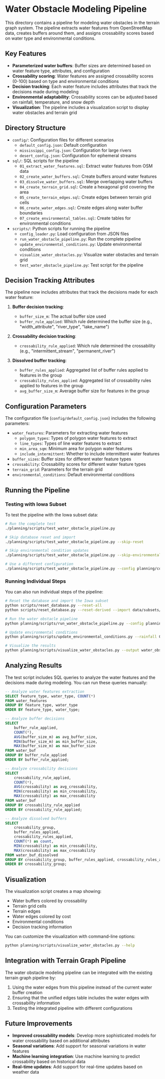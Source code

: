 # Water Obstacle Modeling Pipeline

This directory contains a pipeline for modeling water obstacles in the terrain graph system. The pipeline extracts water features from OpenStreetMap data, creates buffers around them, and assigns crossability scores based on water type and environmental conditions.

## Key Features

- **Parameterized water buffers**: Buffer sizes are determined based on water feature type, attributes, and configuration
- **Crossability scoring**: Water features are assigned crossability scores (0-100) based on type and environmental conditions
- **Decision tracking**: Each water feature includes attributes that track the decisions made during modeling
- **Environmental adaptability**: Crossability scores can be adjusted based on rainfall, temperature, and snow depth
- **Visualization**: The pipeline includes a visualization script to display water obstacles and terrain grid

## Directory Structure

- `config/`: Configuration files for different scenarios
  - `default_config.json`: Default configuration
  - `mississippi_config.json`: Configuration for large rivers
  - `desert_config.json`: Configuration for ephemeral streams
- `sql/`: SQL scripts for the pipeline
  - `01_extract_water_features.sql`: Extract water features from OSM data
  - `02_create_water_buffers.sql`: Create buffers around water features
  - `03_dissolve_water_buffers.sql`: Merge overlapping water buffers
  - `04_create_terrain_grid.sql`: Create a hexagonal grid covering the area
  - `05_create_terrain_edges.sql`: Create edges between terrain grid cells
  - `06_create_water_edges.sql`: Create edges along water buffer boundaries
  - `07_create_environmental_tables.sql`: Create tables for environmental conditions
- `scripts/`: Python scripts for running the pipeline
  - `config_loader.py`: Load configuration from JSON files
  - `run_water_obstacle_pipeline.py`: Run the complete pipeline
  - `update_environmental_conditions.py`: Update environmental conditions
  - `visualize_water_obstacles.py`: Visualize water obstacles and terrain grid
  - `test_water_obstacle_pipeline.py`: Test script for the pipeline

## Decision Tracking Attributes

The pipeline now includes attributes that track the decisions made for each water feature:

1. **Buffer decision tracking**:
   - `buffer_size_m`: The actual buffer size used
   - `buffer_rule_applied`: Which rule determined the buffer size (e.g., "width_attribute", "river_type", "lake_name")

2. **Crossability decision tracking**:
   - `crossability_rule_applied`: Which rule determined the crossability (e.g., "intermittent_stream", "permanent_river")

3. **Dissolved buffer tracking**:
   - `buffer_rules_applied`: Aggregated list of buffer rules applied to features in the group
   - `crossability_rules_applied`: Aggregated list of crossability rules applied to features in the group
   - `avg_buffer_size_m`: Average buffer size for features in the group

## Configuration Parameters

The configuration file (`config/default_config.json`) includes the following parameters:

- `water_features`: Parameters for extracting water features
  - `polygon_types`: Types of polygon water features to extract
  - `line_types`: Types of line water features to extract
  - `min_area_sqm`: Minimum area for polygon water features
  - `include_intermittent`: Whether to include intermittent water features
- `buffer_sizes`: Buffer sizes for different water feature types
- `crossability`: Crossability scores for different water feature types
- `terrain_grid`: Parameters for the terrain grid
- `environmental_conditions`: Default environmental conditions

## Running the Pipeline

### Testing with Iowa Subset

To test the pipeline with the Iowa subset data:

```bash
# Run the complete test
./planning/scripts/test_water_obstacle_pipeline.py

# Skip database reset and import
./planning/scripts/test_water_obstacle_pipeline.py --skip-reset

# Skip environmental condition updates
./planning/scripts/test_water_obstacle_pipeline.py --skip-environmental

# Use a different configuration
./planning/scripts/test_water_obstacle_pipeline.py --config planning/config/mississippi_config.json
```

### Running Individual Steps

You can also run individual steps of the pipeline:

```bash
# Reset the database and import the Iowa subset
python scripts/reset_database.py --reset-all
python scripts/reset_database.py --reset-derived --import data/subsets/iowa-latest.osm_ia-central_r10.0km.osm.pbf

# Run the water obstacle pipeline
python planning/scripts/run_water_obstacle_pipeline.py --config planning/config/default_config.json --sql-dir planning/sql

# Update environmental conditions
python planning/scripts/update_environmental_conditions.py --rainfall 0.8 --temperature 20.0

# Visualize the results
python planning/scripts/visualize_water_obstacles.py --output water_obstacles.png
```

## Analyzing Results

The test script includes SQL queries to analyze the water features and the decisions made during modeling. You can run these queries manually:

```sql
-- Analyze water features extraction
SELECT feature_type, water_type, COUNT(*) 
FROM water_features 
GROUP BY feature_type, water_type 
ORDER BY feature_type, water_type;

-- Analyze buffer decisions
SELECT 
    buffer_rule_applied, 
    COUNT(*), 
    AVG(buffer_size_m) as avg_buffer_size,
    MIN(buffer_size_m) as min_buffer_size,
    MAX(buffer_size_m) as max_buffer_size
FROM water_buf 
GROUP BY buffer_rule_applied 
ORDER BY buffer_rule_applied;

-- Analyze crossability decisions
SELECT 
    crossability_rule_applied, 
    COUNT(*), 
    AVG(crossability) as avg_crossability,
    MIN(crossability) as min_crossability,
    MAX(crossability) as max_crossability
FROM water_buf 
GROUP BY crossability_rule_applied 
ORDER BY crossability_rule_applied;

-- Analyze dissolved buffers
SELECT 
    crossability_group, 
    buffer_rules_applied,
    crossability_rules_applied,
    COUNT(*) as count,
    MIN(crossability) as min_crossability,
    MAX(crossability) as max_crossability
FROM water_buf_dissolved 
GROUP BY crossability_group, buffer_rules_applied, crossability_rules_applied
ORDER BY crossability_group;
```

## Visualization

The visualization script creates a map showing:

- Water buffers colored by crossability
- Terrain grid cells
- Terrain edges
- Water edges colored by cost
- Environmental conditions
- Decision tracking information

You can customize the visualization with command-line options:

```bash
python planning/scripts/visualize_water_obstacles.py --help
```

## Integration with Terrain Graph Pipeline

The water obstacle modeling pipeline can be integrated with the existing terrain graph pipeline by:

1. Using the water edges from this pipeline instead of the current water buffer creation
2. Ensuring that the unified edges table includes the water edges with crossability information
3. Testing the integrated pipeline with different configurations

## Future Improvements

- **Improved crossability models**: Develop more sophisticated models for water crossability based on additional attributes
- **Seasonal variations**: Add support for seasonal variations in water features
- **Machine learning integration**: Use machine learning to predict crossability based on historical data
- **Real-time updates**: Add support for real-time updates based on weather data
